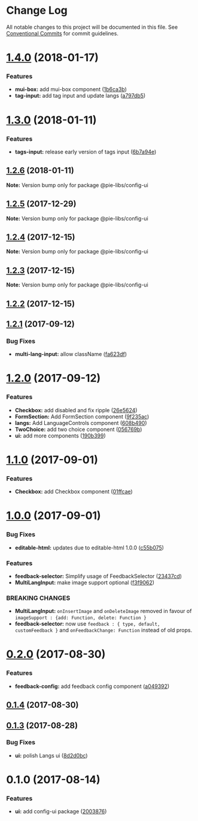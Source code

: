 # Change Log

All notable changes to this project will be documented in this file.
See [Conventional Commits](https://conventionalcommits.org) for commit guidelines.

<a name="1.4.0"></a>
# [1.4.0](https://github.com/pieelements/pie-elements/compare/@pie-libs/config-ui@1.3.0...@pie-libs/config-ui@1.4.0) (2018-01-17)


### Features

* **mui-box:** add mui-box component ([1b6ca3b](https://github.com/pieelements/pie-elements/commit/1b6ca3b))
* **tag-input:** add tag input and update langs ([a797db5](https://github.com/pieelements/pie-elements/commit/a797db5))




<a name="1.3.0"></a>
# [1.3.0](https://github.com/pieelements/pie-elements/compare/@pie-libs/config-ui@1.2.6...@pie-libs/config-ui@1.3.0) (2018-01-11)


### Features

* **tags-input:** release early version of tags input ([6b7a94e](https://github.com/pieelements/pie-elements/commit/6b7a94e))




<a name="1.2.6"></a>
## [1.2.6](https://github.com/pieelements/pie-elements/compare/@pie-libs/config-ui@1.2.5...@pie-libs/config-ui@1.2.6) (2018-01-11)




**Note:** Version bump only for package @pie-libs/config-ui

<a name="1.2.5"></a>
## [1.2.5](https://github.com/pieelements/pie-elements/compare/@pie-libs/config-ui@1.2.4...@pie-libs/config-ui@1.2.5) (2017-12-29)




**Note:** Version bump only for package @pie-libs/config-ui

<a name="1.2.4"></a>
## [1.2.4](https://github.com/pieelements/pie-elements/compare/@pie-libs/config-ui@1.2.3...@pie-libs/config-ui@1.2.4) (2017-12-15)




**Note:** Version bump only for package @pie-libs/config-ui

<a name="1.2.3"></a>
## [1.2.3](https://github.com/pieelements/pie-elements/compare/@pie-libs/config-ui@1.2.2...@pie-libs/config-ui@1.2.3) (2017-12-15)




**Note:** Version bump only for package @pie-libs/config-ui

<a name="1.2.2"></a>
## [1.2.2](https://github.com/pieelements/pie-elements/compare/@pie-libs/config-ui@1.2.1...@pie-libs/config-ui@1.2.2) (2017-12-15)




<a name="1.2.1"></a>
## [1.2.1](https://github.com/pieelements/pie-elements/compare/@pie-libs/config-ui@1.2.0...@pie-libs/config-ui@1.2.1) (2017-09-12)


### Bug Fixes

* **multi-lang-input:** allow className ([fa623df](https://github.com/pieelements/pie-elements/commit/fa623df))




<a name="1.2.0"></a>
# [1.2.0](https://github.com/pieelements/pie-elements/compare/@pie-libs/config-ui@1.1.0...@pie-libs/config-ui@1.2.0) (2017-09-12)


### Features

* **Checkbox:** add disabled and fix ripple ([26e5624](https://github.com/pieelements/pie-elements/commit/26e5624))
* **FormSection:** Add FormSection component ([9f235ac](https://github.com/pieelements/pie-elements/commit/9f235ac))
* **langs:** Add LanguageControls component ([608b490](https://github.com/pieelements/pie-elements/commit/608b490))
* **TwoChoice:** add two choice component ([056769b](https://github.com/pieelements/pie-elements/commit/056769b))
* **ui:** add more components ([190b399](https://github.com/pieelements/pie-elements/commit/190b399))




<a name="1.1.0"></a>
# [1.1.0](https://github.com/pieelements/pie-elements/compare/@pie-libs/config-ui@1.0.0...@pie-libs/config-ui@1.1.0) (2017-09-01)


### Features

* **Checkbox:** add Checkbox component ([01ffcae](https://github.com/pieelements/pie-elements/commit/01ffcae))




<a name="1.0.0"></a>
# [1.0.0](https://github.com/pieelements/pie-elements/compare/@pie-libs/config-ui@0.2.0...@pie-libs/config-ui@1.0.0) (2017-09-01)


### Bug Fixes

* **editable-html:** updates due to editable-html 1.0.0 ([c55b075](https://github.com/pieelements/pie-elements/commit/c55b075))


### Features

* **feedback-selector:** Simplify usage of FeedbackSelector ([23437cd](https://github.com/pieelements/pie-elements/commit/23437cd))
* **MultiLangInput:** make image support optional ([f3f9062](https://github.com/pieelements/pie-elements/commit/f3f9062))


### BREAKING CHANGES

* **MultiLangInput:** `onInsertImage` and `onDeleteImage` removed in favour of `imageSupport : {add: Function, delete: Function }`
* **feedback-selector:** now use `feedback : { type, default, customFeedback }` and `onFeedbackChange: Function` instead of old props.




<a name="0.2.0"></a>
# [0.2.0](https://github.com/pieelements/pie-elements/compare/@pie-libs/config-ui@0.1.4...@pie-libs/config-ui@0.2.0) (2017-08-30)


### Features

* **feedback-config:** add feedback config component ([a049392](https://github.com/pieelements/pie-elements/commit/a049392))




<a name="0.1.4"></a>
## [0.1.4](https://github.com/pieelements/pie-elements/compare/@pie-libs/config-ui@0.1.3...@pie-libs/config-ui@0.1.4) (2017-08-30)




<a name="0.1.3"></a>
## [0.1.3](https://github.com/pieelements/pie-elements/compare/@pie-libs/config-ui@0.1.0...@pie-libs/config-ui@0.1.3) (2017-08-28)


### Bug Fixes

* **ui:** polish Langs ui ([8d2d0bc](https://github.com/pieelements/pie-elements/commit/8d2d0bc))




<a name="0.1.0"></a>
# 0.1.0 (2017-08-14)


### Features

* **ui:** add config-ui package ([2003876](https://github.com/pieelements/pie-elements/commit/2003876))
